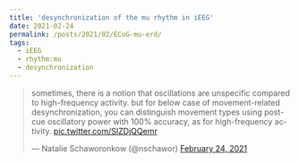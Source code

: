 ```yaml
---
title: 'desynchronization of the mu rhythm in iEEG'
date: 2021-02-24
permalink: /posts/2021/02/ECoG-mu-erd/
tags:
  - iEEG
  - rhythm:mu
  - desynchronization
---
```

<blockquote class="twitter-tweet"><p lang="en" dir="ltr">sometimes, there is a notion that oscillations are unspecific compared to high-frequency activity. but for below case of movement-related desynchronization, you can distinguish movement types using post-cue oscillatory power with 100% accuracy, as for high-frequency activity. <a href="https://t.co/SIZDjQQemr">pic.twitter.com/SIZDjQQemr</a></p>&mdash; Natalie Schaworonkow (@nschawor) <a href="https://twitter.com/nschawor/status/1364638980076019713?ref_src=twsrc%5Etfw">February 24, 2021</a></blockquote>
